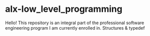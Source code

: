 # alx-low_level_programming
Hello! This repository is an integral part of the professional software engineering program I am currently enrolled in.
Structures & typedef
